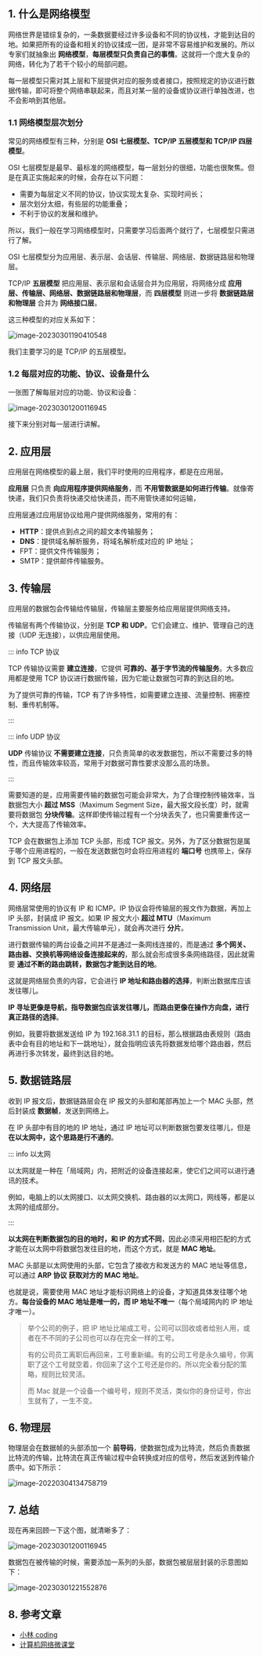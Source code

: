 

## 1. 什么是网络模型

网络世界是错综复杂的，一条数据要经过许多设备和不同的协议栈，才能到达目的地。如果把所有的设备和相关的协议揉成一团，是非常不容易维护和发展的。所以专家们就抽象出 **网络模型**，**每层模型只负责自己的事情**。这就将一个庞大复杂的网络，转化为了若干个较小的局部问题。

每一层模型只需对其上层和下层提供对应的服务或者接口，按照规定的协议进行数据传输，即可将整个网络串联起来，而且对某一层的设备或协议进行单独改进，也不会影响到其他层。

### 1.1 网络模型层次划分

常见的网络模型有三种，分别是 **OSI 七层模型、TCP/IP 五层模型和 TCP/IP 四层模型**。

OSI 七层模型是最早、最标准的网络模型，每一层划分的很细，功能也很聚焦。但是在真正实施起来的时候，会存在以下问题：

- 需要为每层定义不同的协议，协议实现太复杂、实现时间长；
- 层次划分太细，有些层的功能重叠；
- 不利于协议的发展和维护。

所以，我们一般在学习网络模型时，只需要学习后面两个就行了，七层模型只需进行了解。

OSI 七层模型分为应用层、表示层、会话层、传输层、网络层、数据链路层和物理层。

TCP/IP **五层模型** 把应用层、表示层和会话层合并为应用层，将网络分成 **应用层、传输层、网络层、数据链路层和物理层**，而 **四层模型** 则进一步将 **数据链路层和物理层** 合并为 **网络接口层**。

这三种模型的对应关系如下：

![image-20230301190410548](https://run-notes.oss-cn-beijing.aliyuncs.com/notes/202303011904050.png)

我们主要学习的是 TCP/IP 的五层模型。

### 1.2 每层对应的功能、协议、设备是什么

一张图了解每层对应的功能、协议和设备：

![image-20230301200116945](https://run-notes.oss-cn-beijing.aliyuncs.com/notes/202303012001233.png)

接下来分别对每一层进行讲解。

## 2. 应用层

应用层在网络模型的最上层，我们平时使用的应用程序，都是在应用层。

**应用层** 只负责 **向应用程序提供网络服务**，而 **不用管数据是如何进行传输**。就像寄快递，我们只负责将快递交给快递员，而不用管快递如何运输，

应用层通过应用层协议给用户提供网络服务，常用的有：

- **HTTP**：提供点到点之间的超文本传输服务；
- **DNS**：提供域名解析服务，将域名解析成对应的 IP 地址；
- FPT：提供文件传输服务；
- SMTP：提供邮件传输服务。

## 3. 传输层

应用层的数据包会传输给传输层，传输层主要服务给应用层提供网络支持。

传输层有两个传输协议，分别是 **TCP 和 UDP**。它们会建立、维护、管理自己的连接（UDP 无连接），以供应用层使用。

::: info TCP 协议

TCP 传输协议需要 **建立连接**，它提供 **可靠的、基于字节流的传输服务**。大多数应用都是使用 TCP 协议进行数据传输，因为它能让数据包可靠的到达目的地。

为了提供可靠的传输，TCP 有了许多特性，如需要建立连接、流量控制、拥塞控制、重传机制等。

:::

::: info UDP 协议

**UDP** 传输协议 **不需要建立连接**，只负责简单的收发数据包，所以不需要过多的特性，而且传输效率较高，常用于对数据可靠性要求没那么高的场景。

:::

需要知道的是，应用需要传输的数据包可能会非常大，为了合理控制传输效率，当数据包大小 **超过 MSS**（Maximum Segment Size，最大报文段长度）时，就需要将数据包 **分块传输**。这样即使传输过程有一个分块丢失了，也只需要重传这一个，大大提高了传输效率。

TCP 会在数据包上添加 TCP 头部，形成 TCP 报文。另外，为了区分数据包是属于哪个应用进程的，一般在发送数据包时会将应用进程的 **端口号** 也携带上，保存到 TCP 报文头部。

## 4. 网络层

网络层常使用的协议有 IP 和 ICMP。IP 协议会将传输层的报文作为数据，再加上 IP 头部，封装成 IP 报文。如果 IP 报文大小 **超过 MTU**（Maximum Transmission Unit，最大传输单元），就会再次进行 **分片**。

进行数据传输的两台设备之间并不是通过一条网线连接的，而是通过 **多个网关、路由器、交换机等网络设备连接起来的**，那么就会形成很多条网络路径，因此就需要 **通过不断的路由跳转，数据包才能到达目的地**。

这就是网络层负责的内容，它会进行 **IP 地址和路由器的选择**，判断出数据库应该发往哪儿。

**IP 寻址更像是导航，指导数据包应该发往哪儿，而路由更像在操作方向盘，进行真正路径的选择**。

例如，我要将数据发送给 IP 为 192.168.31.1 的目标，那么根据路由表规则（路由表中会有目的地址和下一跳地址），就会指明应该先将数据发给哪个路由器，然后再进行多次转发，最终到达目的地。

## 5. 数据链路层

收到 IP 报文后，数据链路层会在 IP 报文的头部和尾部再加上一个 MAC 头部，然后封装成 **数据帧**，发送到网络上。

在 IP 头部中有目的地的 IP 地址，通过 IP 地址可以判断数据包要发往哪儿，但是 **在以太网中，这个思路是行不通的**。

::: info 以太网

以太网就是一种在「局域网」内，把附近的设备连接起来，使它们之间可以进行通讯的技术。

例如，电脑上的以太网接口、以太网交换机、路由器的以太网口，网线等，都是以太网的组成部分。

:::

**以太网在判断数据包的目的地时，和 IP 的方式不同**，因此必须采用相匹配的方式才能在以太网中将数据包发往目的地，而这个方式，就是 **MAC 地址**。

MAC 头部是以太网使用的头部，它包含了接收方和发送方的 MAC 地址等信息，可以通过  **ARP 协议 获取对方的 MAC 地址**。

也就是说，需要使用 MAC 地址才能标识网络上的设备，才知道具体发往哪个地方。**每台设备的 MAC 地址是唯一的，而 IP 地址不唯一**（每个局域网内的 IP 地址才唯一）。

> 举个公司的例子，把 IP 地址比喻成工号，公司可以回收或者给别人用，或者在不不同的子公司也可以存在完全一样的工号。
>
> 有的公司员工离职后再回来，工号重新编。有的公司工号是永久编号，你离职了这个工号就空着，你回来了这个工号还是你的。所以完全看分配的策略，规则比较灵活。
>
> 而 Mac 就是一个设备一个编号号，规则不灵活，类似你的身份证号，你出生就有了，一生不变。

## 6. 物理层

物理层会在数据帧的头部添加一个 **前导码**，使数据包成为比特流，然后负责数据比特流的传输，比特流在真正传输过程中会转换成对应的信号，然后发送到传输介质中。如下所示：

![image-20220304134758719](https://run-notes.oss-cn-beijing.aliyuncs.com/notes/202203251802258.png)

## 7. 总结

现在再来回顾一下这个图，就清晰多了：

![image-20230301200116945](https://run-notes.oss-cn-beijing.aliyuncs.com/notes/202303012001233.png)

数据包在被传输的时候，需要添加一系列的头部，数据包被层层封装的示意图如下：

![image-20230301221552876](https://run-notes.oss-cn-beijing.aliyuncs.com/notes/202303012215047.png)

## 8. 参考文章

- [小林 coding](https://xiaolincoding.com)
- [计算机网络微课堂](https://www.bilibili.com/video/BV1c4411d7jb/?spm_id_from=333.337.search-card.all.click&vd_source=2716833caf2bf21200544dca2cc25e03)



